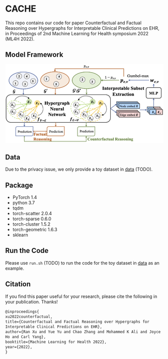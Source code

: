 # CACHE
This repo contains our code for paper Counterfactual and Factual Reasoning over Hypergraphs for Interpretable Clinical Predictions on EHR, in Proceedings of 2nd Machine Learning for Health symposium 2022 (ML4H 2022).

## Model Framework

![CACHE-Framework](docs/cache.png)

## Data

Due to the privacy issue, we only provide a toy dataset in [data](data) (TODO).

## Package 
- PyTorch 1.4
- python 3.7
- tqdm
- torch-scatter 2.0.4
- torch-sparse 0.6.0
- torch-cluster 1.5.2
- torch-geometric 1.6.3
- sklearn

## Run the Code
Please use `run.sh` (TODO) to run the code for the toy dataset in [data](data) as an example.

## Citation

If you find this paper useful for your research, please cite the following in your publication. Thanks!
```
@inproceedings{
xu2022counterfactual,
title={Counterfactual and Factual Reasoning over Hypergraphs for Interpretable Clinical Predictions on EHR},
author={Ran Xu and Yue Yu and Chao Zhang and Mohammed K Ali and Joyce Ho and Carl Yang},
booktitle={Machine Learning for Health 2022},
year={2022},
}
```
